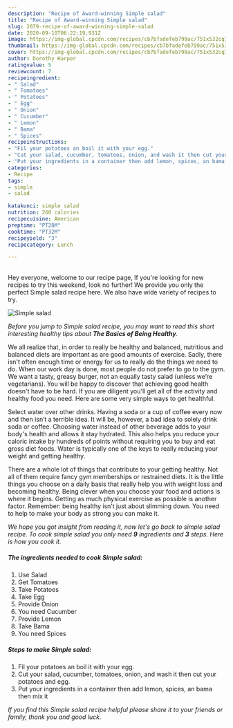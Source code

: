 ```yaml
---
description: "Recipe of Award-winning Simple salad"
title: "Recipe of Award-winning Simple salad"
slug: 2079-recipe-of-award-winning-simple-salad
date: 2020-09-10T06:22:19.931Z
image: https://img-global.cpcdn.com/recipes/cb7bfadefeb799ac/751x532cq70/simple-salad-recipe-main-photo.jpg
thumbnail: https://img-global.cpcdn.com/recipes/cb7bfadefeb799ac/751x532cq70/simple-salad-recipe-main-photo.jpg
cover: https://img-global.cpcdn.com/recipes/cb7bfadefeb799ac/751x532cq70/simple-salad-recipe-main-photo.jpg
author: Dorothy Harper
ratingvalue: 5
reviewcount: 7
recipeingredient:
- " Salad"
- " Tomatoes"
- " Potatoes"
- " Egg"
- " Onion"
- " Cucumber"
- " Lemon"
- " Bama"
- " Spices"
recipeinstructions:
- "Fil your potatoes an boil it with your egg."
- "Cut your salad, cucumber, tomatoes, onion, and wash it then cut your potatoes and egg."
- "Put your ingredients in a container then add lemon, spices, an bama then mix it"
categories:
- Recipe
tags:
- simple
- salad

katakunci: simple salad 
nutrition: 260 calories
recipecuisine: American
preptime: "PT28M"
cooktime: "PT32M"
recipeyield: "3"
recipecategory: Lunch

---
```

<br>
Hey everyone, welcome to our recipe page, If you're looking for new recipes to try this weekend, look no further! We provide you only the perfect Simple salad recipe here. We also have wide variety of recipes to try.
<br>


![Simple salad](https://img-global.cpcdn.com/recipes/cb7bfadefeb799ac/751x532cq70/simple-salad-recipe-main-photo.jpg)

<i>Before you jump to Simple salad recipe, you may want to read this short interesting healthy tips about <strong>The Basics of Being Healthy</strong>.</i>

We all realize that, in order to really be healthy and balanced, nutritious and balanced diets are important as are good amounts of exercise. Sadly, there isn't often enough time or energy for us to really do the things we need to do. When our work day is done, most people do not prefer to go to the gym. We want a tasty, greasy burger, not an equally tasty salad (unless we’re vegetarians). You will be happy to discover that achieving good health doesn't have to be hard. If you are diligent you'll get all of the activity and healthy food you need. Here are some very simple ways to get healthful.

Select water over other drinks. Having a soda or a cup of coffee every now and then isn’t a terrible idea. It will be, however, a bad idea to solely drink soda or coffee. Choosing water instead of other beverage adds to your body's health and allows it stay hydrated. This also helps you reduce your caloric intake by hundreds of points without requiring you to buy and eat gross diet foods. Water is typically one of the keys to really reducing your weight and getting healthy.

There are a whole lot of things that contribute to your getting healthy. Not all of them require fancy gym memberships or restrained diets. It is the little things you choose on a daily basis that really help you with weight loss and becoming healthy. Being clever when you choose your food and actions is where it begins. Getting as much physical exercise as possible is another factor. Remember: being healthy isn’t just about slimming down. You need to help to make your body as strong you can make it. 


<i>We hope you got insight from reading it, now let's go back to simple salad recipe. To cook simple salad you only need <strong>9</strong> ingredients and <strong>3</strong> steps. Here is how you cook it.
</i>

##### The ingredients needed to cook Simple salad:

1. Use  Salad
1. Get  Tomatoes
1. Take  Potatoes
1. Take  Egg
1. Provide  Onion
1. You need  Cucumber
1. Provide  Lemon
1. Take  Bama
1. You need  Spices


##### Steps to make Simple salad:

1. Fil your potatoes an boil it with your egg.
1. Cut your salad, cucumber, tomatoes, onion, and wash it then cut your potatoes and egg.
1. Put your ingredients in a container then add lemon, spices, an bama then mix it


<i>If you find this Simple salad recipe helpful please share it to your friends or family, thank you and good luck.</i>
